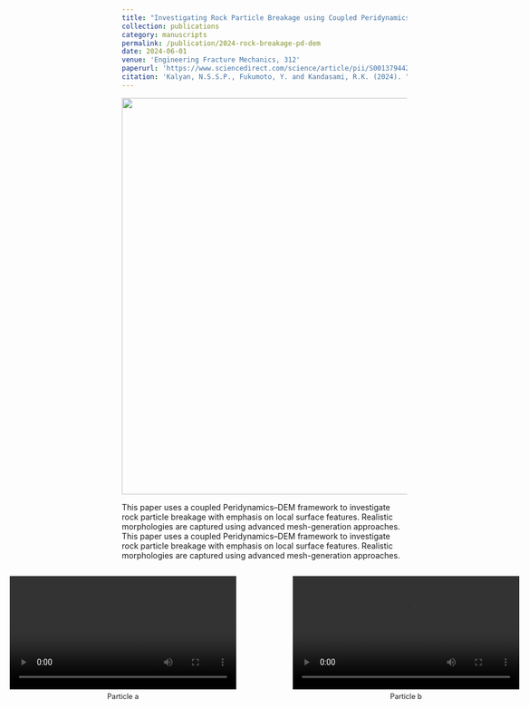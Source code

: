 ```yaml
---
title: "Investigating Rock Particle Breakage using Coupled Peridynamics-Discrete Element Method: Emphasis on Local Surface Features"
collection: publications
category: manuscripts
permalink: /publication/2024-rock-breakage-pd-dem
date: 2024-06-01
venue: 'Engineering Fracture Mechanics, 312'
paperurl: 'https://www.sciencedirect.com/science/article/pii/S0013794424007483'
citation: 'Kalyan, N.S.S.P., Fukumoto, Y. and Kandasami, R.K. (2024). "Investigating Rock Particle Breakage using Coupled Peridynamics-Discrete Element Method: Emphasis on Local Surface Features." <i>Engineering Fracture Mechanics</i>, 312.'
---
```

<img src="https://pkc137.github.io/sudo_template_website/images/paper_EFM.jpg" width="700">

This paper uses a coupled Peridynamics–DEM framework to investigate rock particle breakage with emphasis on local surface features. Realistic morphologies are captured using advanced mesh-generation approaches.  This paper uses a coupled Peridynamics–DEM framework to investigate rock particle breakage with emphasis on local surface features. Realistic morphologies are captured using advanced mesh-generation approaches. 

<div style="display: flex; justify-content: center; gap: 20px;">
  <figure style="text-align: center;">
    <video width="400" controls>
      <source src="https://pkc137.github.io/sudo_template_website/images/Particle11.mp4" type="video/mp4">
      Your browser does not support the video tag.
    </video>
    <figcaption style="font-size: 0.9em; margin-top: 5px;">Particle a</figcaption>
  </figure>

  <figure style="text-align: center;">
    <video width="400" controls>
      <source src="https://pkc137.github.io/sudo_template_website/images/Particle21.mp4" type="video/mp4">
      Your browser does not support the video tag.
    </video>
    <figcaption style="font-size: 0.9em; margin-top: 5px;"> Particle b</figcaption>
  </figure>
</div>


